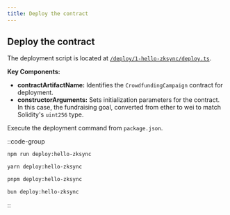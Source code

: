 ```yaml
---
title: Deploy the contract
---
```


## Deploy the contract

The deployment script is located at
[`/deploy/1-hello-zksync/deploy.ts`][deploy-script].

**Key Components:**

- **contractArtifactName:** Identifies the `CrowdfundingCampaign` contract for deployment.
- **constructorArguments:** Sets initialization parameters for the contract. In this case,
the fundraising goal, converted from ether to wei to match Solidity's `uint256` type.

Execute the deployment command from `package.json`.

::code-group

```bash [npm]
npm run deploy:hello-zksync
```

```bash [yarn]
yarn deploy:hello-zksync
```

```bash [pnpm]
pnpm deploy:hello-zksync
```

```bash [bun]
bun deploy:hello-zksync
```

::

[deploy-script]: https://github.com/matter-labs/zksync-contract-templates/blob/main/templates/101/deploy/1-hello-zksync/deploy.ts
